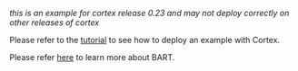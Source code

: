 _this is an example for cortex release 0.23 and may not deploy correctly on other releases of cortex_

Please refer to the [tutorial](https://docs.cortex.dev/text-generator) to see how to deploy an example with Cortex.

Please refer [here](https://sshleifer.github.io/blog_v2/jupyter/2020/03/12/bart.html) to learn more about BART.
